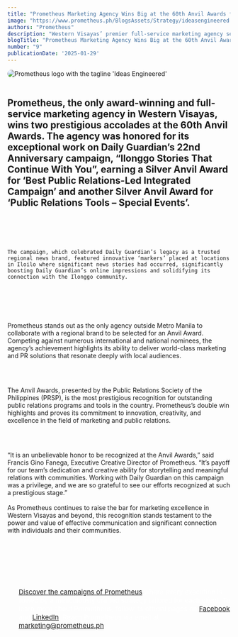 ```yaml
---
title: "Prometheus Marketing Agency Wins Big at the 60th Anvil Awards for Daily Guardian’s Anniversary Campaign"
image: "https://www.prometheus.ph/BlogsAssets/Strategy/ideasengineered.jpg"
authors: "Prometheus"
description: "Western Visayas’ premier full-service marketing agency secures two Silver Anvil Awards for groundbreaking PR-led campaign."
blogTitle: "Prometheus Marketing Agency Wins Big at the 60th Anvil Awards for Daily Guardian’s Anniversary Campaign"
number: "9"
publicationDate: '2025-01-29'
---
```


<div style="display: flex; flex-direction: column; gap: 1rem;">
  <img src="/BlogsAssets/Strategy/ideasengineered.jpg" alt="Prometheus logo with the tagline 'Ideas Engineered'" style="border-radius: 15px;">

  <h2 className="text-[#FFFFFF] text-[25px] font-bold sm:text-[30px] pt-10 pb-1">
    Prometheus, the only award-winning and full-service marketing agency in Western Visayas, wins two prestigious accolades at the 60th Anvil Awards. The agency was honored for its exceptional work on Daily Guardian’s 22nd Anniversary campaign, “Ilonggo Stories That Continue With You”, earning a Silver Anvil Award for ‘Best Public Relations-Led Integrated Campaign’ and another Silver Anvil Award for ‘Public Relations Tools – Special Events’.
  </h2>
  
  <p className="text-[#FFFFFF] text-[18px] sm:text-[15px] pb-5 sm:pb-10">


    The campaign, which celebrated Daily Guardian’s legacy as a trusted regional news brand, featured innovative ‘markers’ placed at locations in Iloilo where significant news stories had occurred, significantly boosting Daily Guardian’s online impressions and solidifying its connection with the Ilonggo community.
<br/>
<br/>

Prometheus stands out as the only agency outside Metro Manila to collaborate with a regional brand to be selected for an Anvil Award. Competing against numerous international and national nominees, the agency’s achievement highlights its ability to deliver world-class marketing and PR solutions that resonate deeply with local audiences.
<br/>
<br/>

The Anvil Awards, presented by the Public Relations Society of the Philippines (PRSP), is the most prestigious recognition for outstanding public relations programs and tools in the country. Prometheus’s double win highlights and proves its commitment to innovation, creativity, and excellence in the field of marketing and public relations.
<br/>
<br/>

“It is an unbelievable honor to be recognized at the Anvil Awards,” said Francis Gino Fanega, Executive Creative Director of Prometheus. “It’s payoff for our team’s dedication and creative ability for storytelling and meaningful relations with communities. Working with Daily Guardian on this campaign was a privilege, and we are so grateful to see our efforts recognized at such a prestigious stage.”
<br/>
<br/>
As Prometheus continues to raise the bar for marketing excellence in Western Visayas and beyond, this recognition stands testament to the power and value of effective communication and significant connection with individuals and their communities.
<br/>
<br/>
  </p>
   <div style="color: white; font-size: 15px; display: flex; flex-direction: column; gap: 3.5rem;">
    <ul className="text-[#FFFFFF] sm:text-[15px] flex flex-col gap-5">
      <p className="text-[#FFFFFF] sm:text-[15px]"><a href="https://www.prometheus.ph/works" className="text-blue-500">Discover the campaigns of Prometheus</a> where every execution is fueled by a meticulously crafted strategy tailored for each client. To learn more about Prometheus, follow its official pages on <a href="https://www.facebook.com/PrometheusPr" className="text-blue-500">Facebook</a> and <a href="https://www.linkedin.com/company/prometheusph/" className="text-blue-500">LinkedIn</a>.  Reach Prometheus via email at <a href="mailto:marketing@prometheus.ph" className="text-blue-500">marketing@prometheus.ph</a>.</p>
    </ul>
  </div>
</div>
